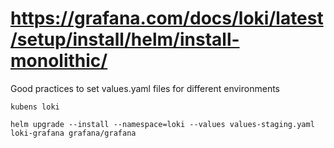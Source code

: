 # https://grafana.com/docs/loki/latest/setup/install/helm/install-monolithic/

Good practices to set values.yaml files for different environments

```
kubens loki

helm upgrade --install --namespace=loki --values values-staging.yaml loki-grafana grafana/grafana
```
